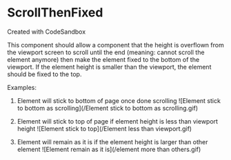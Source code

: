 # ScrollThenFixed
Created with CodeSandbox

This component should allow a component that the height is overflown
        from the viewport screen to scroll until the end (meaning: cannot scroll
        the element anymore) then make the element fixed to the bottom of the
        viewport. If the element height is smaller than the viewport, the
        element should be fixed to the top.
        
 Examples:
 
 1. Element will stick to bottom of page once done scrolling
![Element stick to bottom as scrolling](/Element stick to bottom as scrolling.gif)

2. Element will stick to top of page if element height is less than viewport height
![Element stick to top](/Element less than viewport.gif)

3. Element will remain as it is if the element height is larger than other element
![Element remain as it is](/element more than others.gif)
